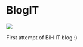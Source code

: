 # BlogIT

<p><img src="https://github.com/Ensar01/Slike/blob/main/Sl/Asset%204.png"></p>

First attempt of BiH IT blog :) 
